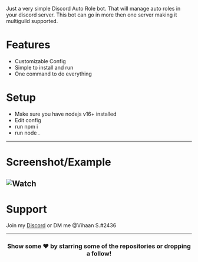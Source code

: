Just a very simple Discord Auto Role bot. That will manage auto roles in your discord server. This bot can go in more then one server making it multiguild supported.

# Features
- Customizable Config
- Simple to install and run
- One command to do everything

# Setup
- Make sure you have nodejs v16+ installed
- Edit config
- run npm i
- run node .
---

# Screenshot/Example
![Watch](https://user-images.githubusercontent.com/87207836/152705793-9d973414-06eb-4cae-a6fe-2c86e34701e2.png)
---

# Support

Join my [Discord](https://discord.gg/PCypEXv5Wa) or DM me @Vihaan S.#2436

---
<h3 align=center>Show some ❤️ by starring some of the repositories or dropping a follow!</h3>
